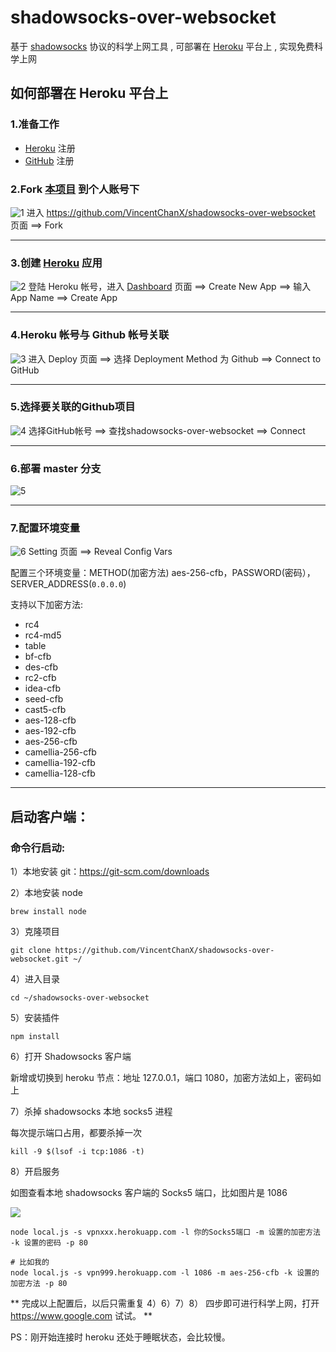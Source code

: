 # shadowsocks-over-websocket
基于 [shadowsocks](https://zh.wikipedia.org/zh-cn/Shadowsocks) 协议的科学上网工具 , 可部署在 [Heroku](https://www.heroku.com/) 平台上 , 实现免费科学上网


## 如何部署在 Heroku 平台上

### 1.准备工作
* [Heroku](https://signup.heroku.com/) 注册
* [GitHub](https://github.com/join?source=header-home) 注册

### 2.Fork [本项目](https://github.com/VincentChanX/shadowsocks-over-websocket) 到个人账号下
![1](./imgs/1.jpg)
进入 <https://github.com/VincentChanX/shadowsocks-over-websocket> 页面  ==>  Fork

---

### 3.创建 [Heroku](https://dashboard.heroku.com/new?org=personal-apps) 应用
![2](./imgs/2.png)
登陆 Heroku 帐号，进入 [Dashboard](https://dashboard.heroku.com/apps) 页面  ==> Create New App ==> 输入 App Name  ==>  Create App

---

### 4.Heroku 帐号与 Github 帐号关联
![3](./imgs/3.jpg)
进入 Deploy 页面 ==> 选择 Deployment Method 为 Github ==> Connect to GitHub

---

### 5.选择要关联的Github项目
![4](./imgs/4.jpg)
选择GitHub帐号  ==> 查找shadowsocks-over-websocket ==> Connect

---

### 6.部署 master 分支

![5](./imgs/5.jpg)

---

### 7.配置环境变量
![6](./imgs/6.png)
Setting 页面 ==> Reveal Config Vars

配置三个环境变量：METHOD(加密方法) aes-256-cfb，PASSWORD(密码），SERVER_ADDRESS(`0.0.0.0`) 

支持以下加密方法:

* rc4
* rc4-md5
* table
* bf-cfb
* des-cfb
* rc2-cfb
* idea-cfb
* seed-cfb
* cast5-cfb
* aes-128-cfb
* aes-192-cfb
* aes-256-cfb
* camellia-256-cfb
* camellia-192-cfb
* camellia-128-cfb

---

## 启动客户端：

### 命令行启动:

1）本地安装 git：https://git-scm.com/downloads

2）本地安装 node

```
brew install node
```

3）克隆项目

```
git clone https://github.com/VincentChanX/shadowsocks-over-websocket.git ~/
```

4）进入目录

```
cd ~/shadowsocks-over-websocket
```

5）安装插件

```
npm install
```

6）打开 Shadowsocks 客户端

新增或切换到 heroku 节点：地址 127.0.0.1，端口 1080，加密方法如上，密码如上

7）杀掉 shadowsocks 本地 socks5 进程

每次提示端口占用，都要杀掉一次

```
kill -9 $(lsof -i tcp:1086 -t)
```

8）开启服务

如图查看本地 shadowsocks 客户端的 Socks5 端口，比如图片是 1086

![](https://i.loli.net/2019/04/25/5cc171e2410b2.png)

```
node local.js -s vpnxxx.herokuapp.com -l 你的Socks5端口 -m 设置的加密方法 -k 设置的密码 -p 80

# 比如我的
node local.js -s vpn999.herokuapp.com -l 1086 -m aes-256-cfb -k 设置的加密方法 -p 80
```

** 完成以上配置后，以后只需重复 4）6）7）8） 四步即可进行科学上网，打开 https://www.google.com 试试。 ** 

PS：刚开始连接时 heroku 还处于睡眠状态，会比较慢。